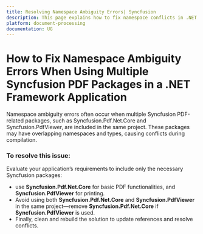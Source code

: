 ```yaml
---
title: Resolving Namespace Ambiguity Errors| Syncfusion
description: This page explains how to fix namespace conflicts in .NET applications caused by using Syncfusion PDF packages like Syncfusion.Pdf.Net.Core and PdfViewer
platform: document-processing
documentation: UG
---
```


# How to Fix Namespace Ambiguity Errors When Using Multiple Syncfusion PDF Packages in a .NET Framework Application

Namespace ambiguity errors often occur when multiple Syncfusion PDF-related packages, such as Syncfusion.Pdf.Net.Core and Syncfusion.PdfViewer, are included in the same project. These packages may have overlapping namespaces and types, causing conflicts during compilation.

### To resolve this issue:

Evaluate your application’s requirements to include only the necessary Syncfusion packages:
* use **Syncfusion.Pdf.Net.Core** for basic PDF functionalities, and **Syncfusion.PdfViewer** for printing. 
* Avoid using both **Syncfusion.Pdf.Net.Core** and **Syncfusion.PdfViewer** in the same project—remove **Syncfusion.Pdf.Net.Core** if **Syncfusion.PdfViewer** is used. 
* Finally, clean and rebuild the solution to update references and resolve conflicts.
